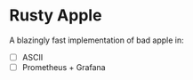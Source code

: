 # Rusty Apple

A blazingly fast implementation of bad apple in:
- [ ] ASCII
- [ ] Prometheus + Grafana
